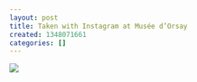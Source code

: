 ```yaml
---
layout: post
title: Taken with Instagram at Musée d’Orsay
created: 1348071661
categories: []
---
```

<img src="http://24.media.tumblr.com/tumblr_malur2kC031rsr8w3o1_500.jpg"/><br/><br/>
